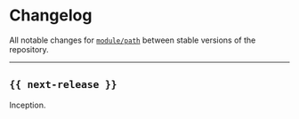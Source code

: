 # Changelog

All notable changes for [`module/path`](../) between stable versions of the
repository.


---


## `{{ next-release }}`

Inception.
